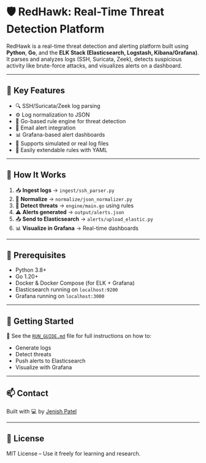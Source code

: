 # 🛡️ RedHawk: Real-Time Threat Detection Platform

RedHawk is a real-time threat detection and alerting platform built using **Python**, **Go**, and the **ELK Stack (Elasticsearch, Logstash, Kibana/Grafana)**. It parses and analyzes logs (SSH, Suricata, Zeek), detects suspicious activity like brute-force attacks, and visualizes alerts on a dashboard.

---

## 📌 Key Features

- 🔍 SSH/Suricata/Zeek log parsing
- ⚙️ Log normalization to JSON
- 🧠 Go-based rule engine for threat detection
- 📧 Email alert integration
- 📊 Grafana-based alert dashboards
- 📂 Supports simulated or real log files
- 🔄 Easily extendable rules with YAML

---


## 🚀 How It Works

1. 📥 **Ingest logs** → `ingest/ssh_parser.py`
2. 🔄 **Normalize** → `normalize/json_normalizer.py`
3. 🧠 **Detect threats** → `engine/main.go` using rules
4. ⚠️ **Alerts generated** → `output/alerts.json`
5. 📤 **Send to Elasticsearch** → `alerts/upload_elastic.py`
6. 📊 **Visualize in Grafana** → Real-time dashboards

---

## 🔧 Prerequisites

- Python 3.8+
- Go 1.20+
- Docker & Docker Compose (for ELK + Grafana)
- Elasticsearch running on `localhost:9200`
- Grafana running on `localhost:3000`

---

## 🧪 Getting Started

📖 See the [`RUN_GUIDE.md`](./RUN_GUIDE.md) file for full instructions on how to:

- Generate logs
- Detect threats
- Push alerts to Elasticsearch
- Visualize with Grafana

---

## 📫 Contact

Built with 💻 by [Jenish Patel](https://github.com/jenishpatel7)

---

## 📜 License

MIT License – Use it freely for learning and research.
